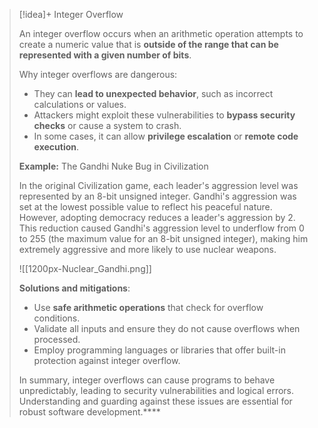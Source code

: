 

> [!idea]+ Integer Overflow
>
> An integer overflow occurs when an arithmetic operation attempts to create a numeric value that is **outside of the range that can be represented with a given number of bits**.
>
> Why integer overflows are dangerous:
> - They can **lead to unexpected behavior**, such as incorrect calculations or values.
> - Attackers might exploit these vulnerabilities to **bypass security checks** or cause a system to crash.
> - In some cases, it can allow **privilege escalation** or **remote code execution**.
>
> **Example:** The Gandhi Nuke Bug in Civilization
>
> In the original Civilization game, each leader's aggression level was represented by an 8-bit unsigned integer. Gandhi's aggression was set at the lowest possible value to reflect his peaceful nature. However, adopting democracy reduces a leader's aggression by 2. This reduction caused Gandhi's aggression level to underflow from 0 to 255 (the maximum value for an 8-bit unsigned integer), making him extremely aggressive and more likely to use nuclear weapons.
> 
> ![[1200px-Nuclear_Gandhi.png]]
> 
> **Solutions and mitigations**:
> - Use **safe arithmetic operations** that check for overflow conditions.
> - Validate all inputs and ensure they do not cause overflows when processed.
> - Employ programming languages or libraries that offer built-in protection against integer overflow.
>
> In summary, integer overflows can cause programs to behave unpredictably, leading to security vulnerabilities and logical errors. Understanding and guarding against these issues are essential for robust software development.****

